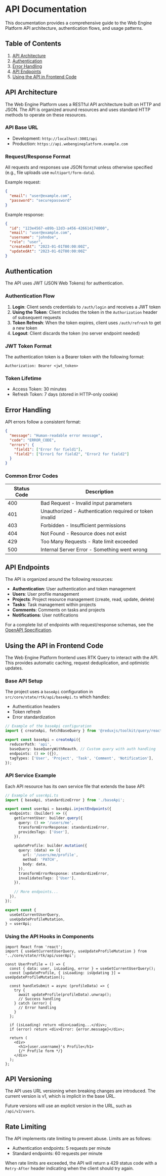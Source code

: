 # API Documentation

This documentation provides a comprehensive guide to the Web Engine Platform API architecture, authentication flows, and usage patterns.

## Table of Contents

1. [API Architecture](#api-architecture)
2. [Authentication](#authentication)
3. [Error Handling](#error-handling)
4. [API Endpoints](#api-endpoints)
5. [Using the API in Frontend Code](#using-the-api-in-frontend-code)

## API Architecture

The Web Engine Platform uses a RESTful API architecture built on HTTP and JSON. The API is organized around resources and uses standard HTTP methods to operate on these resources.

### API Base URL

- Development: `http://localhost:3001/api`
- Production: `https://api.webengineplatform.example.com`

### Request/Response Format

All requests and responses use JSON format unless otherwise specified (e.g., file uploads use `multipart/form-data`).

Example request:

```json
{
  "email": "user@example.com",
  "password": "securepassword"
}
```

Example response:

```json
{
  "id": "123e4567-e89b-12d3-a456-426614174000",
  "email": "user@example.com",
  "username": "johndoe",
  "role": "user",
  "createdAt": "2023-01-01T00:00:00Z",
  "updatedAt": "2023-01-02T00:00:00Z"
}
```

## Authentication

The API uses JWT (JSON Web Tokens) for authentication. 

### Authentication Flow

1. **Login**: Client sends credentials to `/auth/login` and receives a JWT token
2. **Using the Token**: Client includes the token in the `Authorization` header of subsequent requests
3. **Token Refresh**: When the token expires, client uses `/auth/refresh` to get a new token
4. **Logout**: Client discards the token (no server endpoint needed)

### JWT Token Format

The authentication token is a Bearer token with the following format:

```
Authorization: Bearer <jwt_token>
```

### Token Lifetime

- Access Token: 30 minutes
- Refresh Token: 7 days (stored in HTTP-only cookie)

## Error Handling

API errors follow a consistent format:

```json
{
  "message": "Human-readable error message",
  "code": "ERROR_CODE",
  "errors": {
    "field1": ["Error for field1"],
    "field2": ["Error1 for field2", "Error2 for field2"]
  }
}
```

### Common Error Codes

| Status Code | Description                                           |
|-------------|-------------------------------------------------------|
| 400         | Bad Request - Invalid input parameters                |
| 401         | Unauthorized - Authentication required or token invalid|
| 403         | Forbidden - Insufficient permissions                  |
| 404         | Not Found - Resource does not exist                   |
| 429         | Too Many Requests - Rate limit exceeded               |
| 500         | Internal Server Error - Something went wrong          |

## API Endpoints

The API is organized around the following resources:

- **Authentication**: User authentication and token management
- **Users**: User profile management
- **Projects**: Project resource management (create, read, update, delete)
- **Tasks**: Task management within projects
- **Comments**: Comments on tasks and projects
- **Notifications**: User notifications

For a complete list of endpoints with request/response schemas, see the [OpenAPI Specification](./openapi.yaml).

## Using the API in Frontend Code

The Web Engine Platform frontend uses RTK Query to interact with the API. This provides automatic caching, request deduplication, and optimistic updates.

### Base API Setup

The project uses a `baseApi` configuration in `src/core/state/rtk/api/baseApi.ts` which handles:

- Authentication headers
- Token refresh
- Error standardization

```typescript
// Example of the baseApi configuration
import { createApi, fetchBaseQuery } from '@reduxjs/toolkit/query/react';

export const baseApi = createApi({
  reducerPath: 'api',
  baseQuery: baseQueryWithReauth, // Custom query with auth handling
  endpoints: () => ({}),
  tagTypes: ['User', 'Project', 'Task', 'Comment', 'Notification'],
});
```

### API Service Example

Each API resource has its own service file that extends the base API:

```typescript
// Example of userApi.ts
import { baseApi, standardizeError } from './baseApi';

export const userApi = baseApi.injectEndpoints({
  endpoints: (builder) => ({
    getCurrentUser: builder.query({
      query: () => '/users/me',
      transformErrorResponse: standardizeError,
      providesTags: ['User'],
    }),
    
    updateProfile: builder.mutation({
      query: (data) => ({
        url: '/users/me/profile',
        method: 'PATCH',
        body: data,
      }),
      transformErrorResponse: standardizeError,
      invalidatesTags: ['User'],
    }),
    
    // More endpoints...
  }),
});

export const {
  useGetCurrentUserQuery,
  useUpdateProfileMutation,
} = userApi;
```

### Using the API Hooks in Components

```tsx
import React from 'react';
import { useGetCurrentUserQuery, useUpdateProfileMutation } from '../core/state/rtk/api/userApi';

const UserProfile = () => {
  const { data: user, isLoading, error } = useGetCurrentUserQuery();
  const [updateProfile, { isLoading: isUpdating }] = useUpdateProfileMutation();
  
  const handleSubmit = async (profileData) => {
    try {
      await updateProfile(profileData).unwrap();
      // Success handling
    } catch (error) {
      // Error handling
    }
  };
  
  if (isLoading) return <div>Loading...</div>;
  if (error) return <div>Error: {error.message}</div>;
  
  return (
    <div>
      <h1>{user.username}'s Profile</h1>
      {/* Profile form */}
    </div>
  );
};
```

## API Versioning

The API uses URL versioning when breaking changes are introduced. The current version is v1, which is implicit in the base URL.

Future versions will use an explicit version in the URL, such as `/api/v2/users`.

## Rate Limiting

The API implements rate limiting to prevent abuse. Limits are as follows:

- Authentication endpoints: 5 requests per minute
- Standard endpoints: 60 requests per minute

When rate limits are exceeded, the API will return a 429 status code with a `Retry-After` header indicating when the client should try again. 